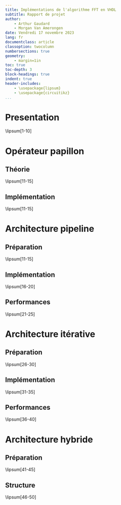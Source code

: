 ```yaml
---
title: Implémentations de l'algorithme FFT en VHDL
subtitle: Rapport de projet
author:
	- Arthur Gaudard
	- Morgan Van Amerongen
date: Vendredi 17 novembre 2023
lang: fr
documentclass: article
classoption: twocolumn
numbersections: true
geometry:
	- margin=1in
toc: true
toc-depth: 3
block-headings: true
indent: true
header-includes:
	- \usepackage{lipsum}
	- \usepackage{circuitikz}
...
```


# Presentation

\lipsum[1-10]

# Opérateur papillon

## Théorie

\lipsum[11-15]

## Implémentation

\lipsum[11-15]

# Architecture pipeline

## Préparation

\lipsum[11-15]

## Implémentation

\lipsum[16-20]

## Performances

\lipsum[21-25]

# Architecture itérative

## Préparation

\lipsum[26-30]

## Implémentation

\lipsum[31-35]

## Performances

\lipsum[36-40]

# Architecture hybride

## Préparation

\lipsum[41-45]

## Structure

\lipsum[46-50]
